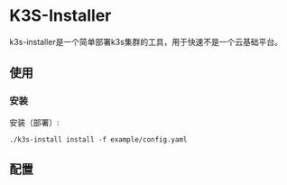 # K3S-Installer 

k3s-installer是一个简单部署k3s集群的工具，用于快速不是一个云基础平台。

## 使用

### 安装
安装（部署）:
```shell
./k3s-install install -f example/config.yaml
```

## 配置

